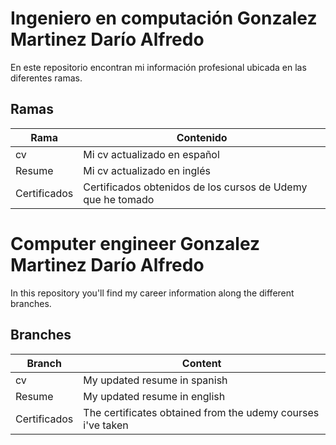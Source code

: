 # Ingeniero en computación Gonzalez Martinez Darío Alfredo
En este repositorio encontran mi información profesional ubicada en las diferentes ramas. 

## Ramas

Rama | Contenido 
--- |  ---
cv | Mi cv actualizado en español 
Resume | Mi cv actualizado en inglés 
Certificados | Certificados obtenidos de los cursos de Udemy que he tomado 



 

# Computer engineer Gonzalez Martinez Darío Alfredo 
In this repository you'll find my career information along the different branches. 

## Branches

Branch | Content
--- | ---
cv | My updated resume in spanish
Resume | My updated resume in english 
Certificados | The certificates obtained from the udemy courses i've taken


